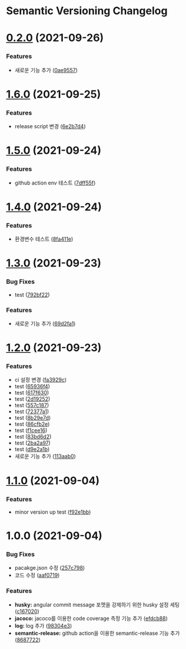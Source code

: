# Semantic Versioning Changelog

# [0.2.0](https://github.com/didrlgus/convention-template/compare/v0.1.0...v0.2.0) (2021-09-26)


### Features

* 새로운 기능 추가 ([0ae9557](https://github.com/didrlgus/convention-template/commit/0ae95574abccf23aaf19835998fe34dff0b250d6))

# [1.6.0](https://github.com/didrlgus/convention-template/compare/v1.5.0...v1.6.0) (2021-09-25)


### Features

* release script 변경 ([6e2b7d4](https://github.com/didrlgus/convention-template/commit/6e2b7d4023ac3ca18befc6f9f02ce78a80cff6e1))

# [1.5.0](https://github.com/didrlgus/convention-template/compare/v1.4.0...v1.5.0) (2021-09-24)


### Features

* github action env 테스트 ([7dff55f](https://github.com/didrlgus/convention-template/commit/7dff55f9352136a7300ac202683a8eb466792a1c))

# [1.4.0](https://github.com/didrlgus/convention-template/compare/v1.3.0...v1.4.0) (2021-09-24)


### Features

* 환경변수 테스트 ([8fa411e](https://github.com/didrlgus/convention-template/commit/8fa411e7e8945484e8dc3a758301acdf269a0892))

# [1.3.0](https://github.com/didrlgus/convention-template/compare/v1.2.0...v1.3.0) (2021-09-23)


### Bug Fixes

* test ([792bf22](https://github.com/didrlgus/convention-template/commit/792bf22e6185eb0f52d9e590da8b409b992d4479))


### Features

* 새로운 기능 추가 ([69d2fa1](https://github.com/didrlgus/convention-template/commit/69d2fa10a1d3360a060379bd030b21b397f4d704))

# [1.2.0](https://github.com/didrlgus/convention-template/compare/v1.1.0...v1.2.0) (2021-09-23)


### Features

* ci 설정 변경 ([fa3929c](https://github.com/didrlgus/convention-template/commit/fa3929c896505dce107526c83d5bba6195a11509))
* test ([65936f4](https://github.com/didrlgus/convention-template/commit/65936f4232d24f93b03dcc7ca5789a55f75aa8df))
* test ([617f630](https://github.com/didrlgus/convention-template/commit/617f630f20c77c266b10768e9f07e486ad618c26))
* test ([2d19252](https://github.com/didrlgus/convention-template/commit/2d19252227d8592ce41874225fa24d8dca8de867))
* test ([557c187](https://github.com/didrlgus/convention-template/commit/557c1877585cf8adbda7aaa1391cd510830a33b1))
* test ([72377a1](https://github.com/didrlgus/convention-template/commit/72377a1721bcb8fea302091131b5a9d4cf7a1ba8))
* test ([8b29e7d](https://github.com/didrlgus/convention-template/commit/8b29e7da9e02f136f18c330978e512540b1b53e0))
* test ([86cfb2e](https://github.com/didrlgus/convention-template/commit/86cfb2e305ce066607f3ef0d0a5b41907ddcc3c1))
* test ([f1cee16](https://github.com/didrlgus/convention-template/commit/f1cee16e0a21f9d16a81011f76ab3f77870bec57))
* test ([83bd6d2](https://github.com/didrlgus/convention-template/commit/83bd6d21b82afe5ecaeceb4d91c773359555288b))
* test ([2ba2a97](https://github.com/didrlgus/convention-template/commit/2ba2a9732e15dbe122924c59f0bb3114e20a0072))
* test ([d9e2a1b](https://github.com/didrlgus/convention-template/commit/d9e2a1b0bd3d3b03a305b9c2b9b3eaa8ab6eb6ad))
* 새로운 기능 추가 ([113aab0](https://github.com/didrlgus/convention-template/commit/113aab08d0b22551c90ef2aca2b4be6c964e4549))

# [1.1.0](https://github.com/didrlgus/convention-template/compare/v1.0.0...v1.1.0) (2021-09-04)


### Features

* minor version up test ([f92e1bb](https://github.com/didrlgus/convention-template/commit/f92e1bb99cc0906033583a2584f4a009b0b9f780))

# 1.0.0 (2021-09-04)


### Bug Fixes

* pacakge.json 수정 ([257c798](https://github.com/didrlgus/convention-template/commit/257c798a4142659de66039999f5c5d9aa5138e89))
* 코드 수정 ([aaf0719](https://github.com/didrlgus/convention-template/commit/aaf0719b4ba188e429f09fea782dde726139f294))


### Features

* **husky:** angular commit message 포맷을 강제하기 위한 husky 설정 세팅 ([c167020](https://github.com/didrlgus/convention-template/commit/c167020b99a36702f54c2ce2ce70c41dae4383eb))
* **jacoco:** jacoco를 이용한 code coverage 측정 기능 추가 ([efdcb88](https://github.com/didrlgus/convention-template/commit/efdcb882aaaa7441209e892e8b1200ad497d1da8))
* **log:** log 추가 ([98304e3](https://github.com/didrlgus/convention-template/commit/98304e3b6aa131b26ea4aa24372fdf723d289f76))
* **semantic-release:** github action을 이용한 semantic-release 기능 추가 ([8687722](https://github.com/didrlgus/convention-template/commit/86877222589bfca2c981be136eae43d3f23d3ca0))
